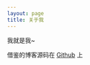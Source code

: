 ```yaml
---
layout: page
title: 关于我 
---
```


我就是我~

<p> 

借鉴的博客源码在 <a target="_blank" href='https://github.com/leopardpan/leopardpan.github.io/'>Github</a> 上



